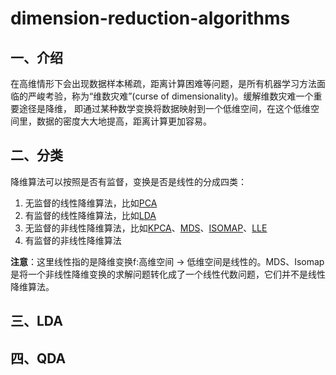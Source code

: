 # dimension-reduction-algorithms
## 一、介绍
在高维情形下会出现数据样本稀疏，距离计算困难等问题，是所有机器学习方法面临的严峻考验，称为“维数灾难”(curse of dimensionality)。缓解维数灾难一个重要途径是降维，
即通过某种数学变换将数据映射到一个低维空间，在这个低维空间里，数据的密度大大地提高，距离计算更加容易。

## 二、分类
降维算法可以按照是否有监督，变换是否是线性的分成四类：
1. 无监督的线性降维算法，比如[PCA](docs/PCA.md)
2. 有监督的线性降维算法，比如[LDA](docs/LDA.md)
3. 无监督的非线性降维算法，比如[KPCA](docs/KPCA.md)、[MDS](docs/MDS.md)、[ISOMAP](docs/ISOMAP.md)、[LLE](docs/LLE.md)
4. 有监督的非线性降维算法

**注意**：这里线性指的是降维变换f:高维空间 -> 低维空间是线性的。MDS、Isomap是将一个非线性降维变换的求解问题转化成了一个线性代数问题，它们并不是线性降维算法。



## 三、LDA

## 四、QDA

